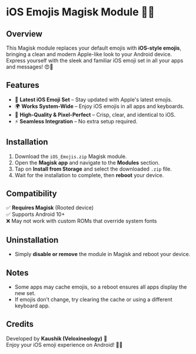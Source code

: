 # iOS Emojis Magisk Module 🍏✨

## Overview
This Magisk module replaces your default emojis with **iOS-style emojis**, bringing a clean and modern Apple-like look to your Android device. Express yourself with the sleek and familiar iOS emoji set in all your apps and messages! 😍🎉

## Features
- 📱 **Latest iOS Emoji Set** – Stay updated with Apple's latest emojis.
- 🌍 **Works System-Wide** – Enjoy iOS emojis in all apps and keyboards.
- 🎨 **High-Quality & Pixel-Perfect** – Crisp, clear, and identical to iOS.
- ⚡ **Seamless Integration** – No extra setup required.

## Installation
1. Download the `iOS_Emojis.zip` Magisk module.
2. Open the **Magisk app** and navigate to the **Modules** section.
3. Tap on **Install from Storage** and select the downloaded `.zip` file.
4. Wait for the installation to complete, then **reboot** your device.

## Compatibility
✅ **Requires Magisk** (Rooted device)  
✅ Supports Android 10+  
❌ May not work with custom ROMs that override system fonts

## Uninstallation
- Simply **disable or remove** the module in Magisk and reboot your device.

## Notes
- Some apps may cache emojis, so a reboot ensures all apps display the new set.
- If emojis don’t change, try clearing the cache or using a different keyboard app.

## Credits
Developed by **Kaushik (Veloxineology)** 🚀  
Enjoy your iOS emoji experience on Android! 🍏💬
